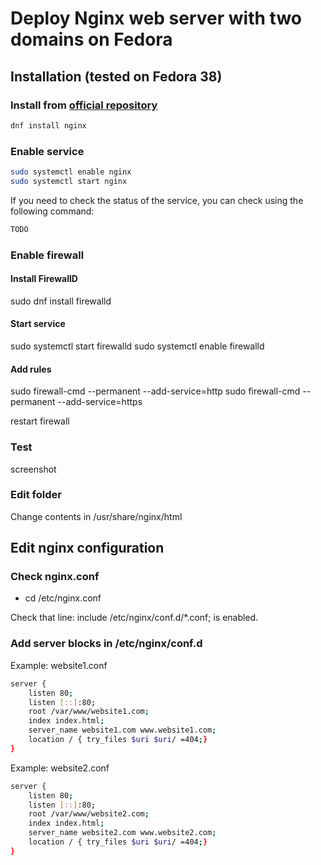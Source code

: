 # Deploy Nginx web server with two domains on Fedora

## Installation (tested on Fedora 38)

### Install from [official repository](https://src.fedoraproject.org/rpms/nginx)

```bash
dnf install nginx
```

### Enable service

```bash
sudo systemctl enable nginx
sudo systemctl start nginx
```

If you need to check the status of the service, you can check using the following command:

```bash
TODO
```

### Enable firewall

#### Install FirewallD

sudo dnf install firewalld

#### Start service
sudo systemctl start firewalld
sudo systemctl enable firewalld

#### Add rules
sudo firewall-cmd --permanent --add-service=http
sudo firewall-cmd --permanent --add-service=https

restart firewall

### Test

screenshot

### Edit folder
Change contents in /usr/share/nginx/html

## Edit nginx configuration

### Check nginx.conf

- cd /etc/nginx.conf

Check that line: include /etc/nginx/conf.d/*.conf; is enabled.

### Add server blocks in /etc/nginx/conf.d

Example: website1.conf
```bash
server {
  	listen 80;
  	listen [::]:80;
	root /var/www/website1.com;
	index index.html;
	server_name website1.com www.website1.com;
	location / { try_files $uri $uri/ =404;}
}
```

Example: website2.conf
```bash
server {
  	listen 80;
  	listen [::]:80;
	root /var/www/website2.com;
	index index.html;
	server_name website2.com www.website2.com;
	location / { try_files $uri $uri/ =404;}
}
```
